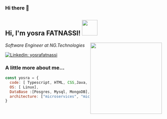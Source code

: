 ### Hi there 👋

<h2> Hi, I'm yosra FATNASSI! <img src="https://media.giphy.com/media/kBZ212yGzFaxgkSIKW/giphy.gif" width="50"></h2>
<img align='right' src="https://media.giphy.com/media/2UoHgQvCEZPbYcXfGQ/giphy.gif" width="230">
<p><em>Software Engineer at NG.Technologies</br>
</em></p>

[![Linkedin: yosrafatnassi](https://img.shields.io/badge/-yosrafatnassi-blue?style=flat-square&logo=Linkedin&logoColor=white&link=https://www.linkedin.com/in/fatnassiyosra/)](https://www.linkedin.com/in/fatnassiyosra/)

### A little more about me...  

```javascript
const yosra = {
  code: [ Typescript, HTML, CSS,Java, Spring-Boot, Angular],
  OS: [ Linux],
  DataBase :[Posgres, Mysql, MongoDB],
  architecture: ["microservices", "microfrontends"],
}
```


